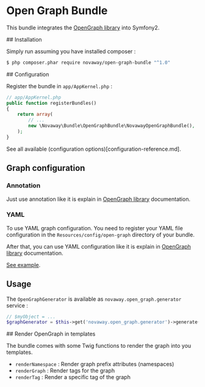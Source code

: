 # Open Graph Bundle

This bundle integrates the [OpenGraph library](https://github.com/novaway/open-graph) into Symfony2.

## Installation

Simply run assuming you have installed composer :

```bash
$ php composer.phar require novaway/open-graph-bundle "^1.0"
```

## Configuration

Register the bundle in `app/AppKernel.php` :

``` php
// app/AppKernel.php
public function registerBundles()
{
    return array(
        // ...
        new \Novaway\Bundle\OpenGraphBundle\NovawayOpenGraphBundle(),
    );
}
```

See all available (configuration options)[configuration-reference.md].

## Graph configuration

### Annotation

Just use annotation like it is explain in [OpenGraph library](https://github.com/novaway/open-graph) documentation.

### YAML

To use YAML graph configuration. You need to register your YAML file configuration in the `Resources/config/open-graph`
directory of your bundle.

After that, you can use YAML configuration like it is explain in [OpenGraph library](https://github.com/novaway/open-graph) documentation.

[See example](yaml-example.md).

## Usage

The `OpenGraphGenerator` is available as `novaway.open_graph.generator` service :

```php
// $myObject = ...
$graphGenerator = $this->get('novaway.open_graph.generator')->generate($myObject);
```

## Render OpenGraph in templates

The bundle comes with some Twig functions to render the graph into you templates.

* `renderNamespace` : Render graph prefix attributes (namespaces)
* `renderGraph` : Render <meta> tags for the graph
* `renderTag` : Render a specific tag of the graph
